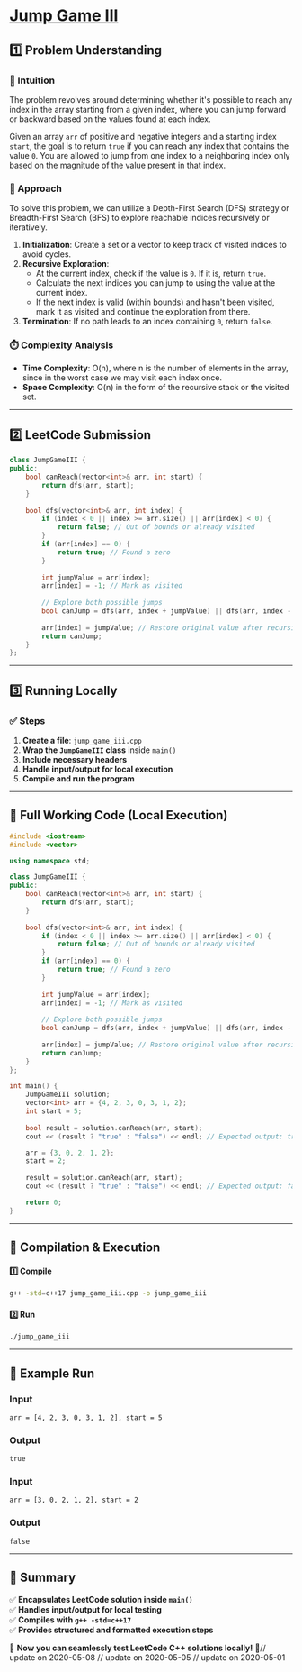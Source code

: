 # **[Jump Game III](https://leetcode.com/problems/jump-game-iii/description/)**  

## **1️⃣ Problem Understanding**  
### **📌 Intuition**  
The problem revolves around determining whether it's possible to reach any index in the array starting from a given index, where you can jump forward or backward based on the values found at each index. 

Given an array `arr` of positive and negative integers and a starting index `start`, the goal is to return `true` if you can reach any index that contains the value `0`. You are allowed to jump from one index to a neighboring index only based on the magnitude of the value present in that index.

### **🚀 Approach**  
To solve this problem, we can utilize a Depth-First Search (DFS) strategy or Breadth-First Search (BFS) to explore reachable indices recursively or iteratively. 

1. **Initialization**: Create a set or a vector to keep track of visited indices to avoid cycles.
2. **Recursive Exploration**:
   - At the current index, check if the value is `0`. If it is, return `true`.
   - Calculate the next indices you can jump to using the value at the current index.
   - If the next index is valid (within bounds) and hasn't been visited, mark it as visited and continue the exploration from there.
3. **Termination**: If no path leads to an index containing `0`, return `false`.

### **⏱️ Complexity Analysis**  
- **Time Complexity**: O(n), where n is the number of elements in the array, since in the worst case we may visit each index once.
- **Space Complexity**: O(n) in the form of the recursive stack or the visited set.

---  

## **2️⃣ LeetCode Submission**  
```cpp
class JumpGameIII {
public:
    bool canReach(vector<int>& arr, int start) {
        return dfs(arr, start);
    }
    
    bool dfs(vector<int>& arr, int index) {
        if (index < 0 || index >= arr.size() || arr[index] < 0) {
            return false; // Out of bounds or already visited
        }
        if (arr[index] == 0) {
            return true; // Found a zero
        }
        
        int jumpValue = arr[index];
        arr[index] = -1; // Mark as visited
        
        // Explore both possible jumps
        bool canJump = dfs(arr, index + jumpValue) || dfs(arr, index - jumpValue);
        
        arr[index] = jumpValue; // Restore original value after recursive calls
        return canJump;
    }
};
```  

---  

## **3️⃣ Running Locally**  
### **✅ Steps**  
1. **Create a file**: `jump_game_iii.cpp`  
2. **Wrap the `JumpGameIII` class** inside `main()`  
3. **Include necessary headers**  
4. **Handle input/output for local execution**  
5. **Compile and run the program**  

---  

## **📝 Full Working Code (Local Execution)**  
```cpp
#include <iostream>
#include <vector>

using namespace std;

class JumpGameIII {
public:
    bool canReach(vector<int>& arr, int start) {
        return dfs(arr, start);
    }
    
    bool dfs(vector<int>& arr, int index) {
        if (index < 0 || index >= arr.size() || arr[index] < 0) {
            return false; // Out of bounds or already visited
        }
        if (arr[index] == 0) {
            return true; // Found a zero
        }
        
        int jumpValue = arr[index];
        arr[index] = -1; // Mark as visited
        
        // Explore both possible jumps
        bool canJump = dfs(arr, index + jumpValue) || dfs(arr, index - jumpValue);
        
        arr[index] = jumpValue; // Restore original value after recursive calls
        return canJump;
    }
};

int main() {
    JumpGameIII solution;
    vector<int> arr = {4, 2, 3, 0, 3, 1, 2};
    int start = 5;
    
    bool result = solution.canReach(arr, start);
    cout << (result ? "true" : "false") << endl; // Expected output: true

    arr = {3, 0, 2, 1, 2};
    start = 2;
    
    result = solution.canReach(arr, start);
    cout << (result ? "true" : "false") << endl; // Expected output: false

    return 0;
}
```  

---  

## **🔧 Compilation & Execution**  
#### **1️⃣ Compile**  
```bash
g++ -std=c++17 jump_game_iii.cpp -o jump_game_iii
```  

#### **2️⃣ Run**  
```bash
./jump_game_iii
```  

---  

## **🎯 Example Run**  
### **Input**  
```
arr = [4, 2, 3, 0, 3, 1, 2], start = 5
```  
### **Output**  
```
true
```  

### **Input**  
```
arr = [3, 0, 2, 1, 2], start = 2
```  
### **Output**  
```
false
```  

---  

## **📌 Summary**  
✅ **Encapsulates LeetCode solution inside `main()`**  
✅ **Handles input/output for local testing**  
✅ **Compiles with `g++ -std=c++17`**  
✅ **Provides structured and formatted execution steps**  

🚀 **Now you can seamlessly test LeetCode C++ solutions locally!** 🚀// update on 2020-05-08
// update on 2020-05-05
// update on 2020-05-01
